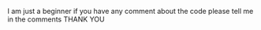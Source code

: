 I am just a beginner
if you have any comment about the code please tell me in the comments
THANK YOU
